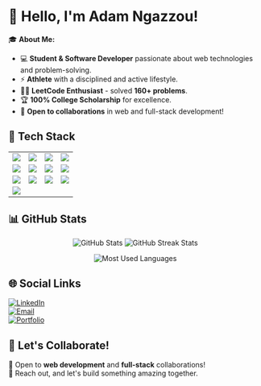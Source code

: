 # 👋 Hello, I'm Adam Ngazzou!  

🎓 **About Me:**  
- 💻 **Student & Software Developer** passionate about web technologies and problem-solving.  
- ⚡ **Athlete** with a disciplined and active lifestyle.  
- 🧑‍💻 **LeetCode Enthusiast** - solved **160+ problems**.  
- 🏆 **100% College Scholarship** for excellence.  
- 🚀 **Open to collaborations** in web and full-stack development!  

## 🔧 Tech Stack  

<center><table>
  <tr>
    <td align="center"><img src="https://img.shields.io/badge/React-20232A?style=for-the-badge&logo=react&logoColor=61DAFB"></td>
    <td align="center"><img src="https://img.shields.io/badge/Next.js-000000?style=for-the-badge&logo=nextdotjs&logoColor=white"></td>
    <td align="center"><img src="https://img.shields.io/badge/Node.js-43853D?style=for-the-badge&logo=node.js&logoColor=white"></td>
    <td align="center"><img src="https://img.shields.io/badge/Express.js-000000?style=for-the-badge&logo=express&logoColor=white"></td>
  </tr>
  <tr>
    <td align="center"><img src="https://img.shields.io/badge/MongoDB-4EA94B?style=for-the-badge&logo=mongodb&logoColor=white"></td>
    <td align="center"><img src="https://img.shields.io/badge/PostgreSQL-316192?style=for-the-badge&logo=postgresql&logoColor=white"></td>
    <td align="center"><img src="https://img.shields.io/badge/Redis-DC382D?style=for-the-badge&logo=redis&logoColor=white"></td>
    <td align="center"><img src="https://img.shields.io/badge/Firebase-FFCA28?style=for-the-badge&logo=firebase&logoColor=black"></td>
  </tr>
  <tr>
    <td align="center"><img src="https://img.shields.io/badge/Tailwind_CSS-38B2AC?style=for-the-badge&logo=tailwind-css&logoColor=white"></td>
    <td align="center"><img src="https://img.shields.io/badge/Charts.js-FF6384?style=for-the-badge&logo=chart.js&logoColor=white"></td>
    <td align="center"><img src="https://img.shields.io/badge/Sanity-FF2D20?style=for-the-badge&logo=sanity&logoColor=white"></td>
    <td align="center"><img src="https://img.shields.io/badge/Git-F05032?style=for-the-badge&logo=git&logoColor=white"></td>
  </tr>
  <tr>
    <td align="center"><img src="https://img.shields.io/badge/Docker-2496ED?style=for-the-badge&logo=docker&logoColor=white"></td>
  </tr>
</table>
</center>

## 📊 GitHub Stats  

<p align="center">
  <img src="https://github-readme-stats.vercel.app/api?username=AdamNgazzou&show_icons=true&theme=radical" alt="GitHub Stats" />
  <img src="https://github-readme-streak-stats.herokuapp.com/?user=AdamNgazzou&theme=radical" alt="GitHub Streak Stats" />
</p>

<p align="center">
  <img src="https://github-readme-stats.vercel.app/api/top-langs?username=AdamNgazzou&show_icons=true&locale=en&layout=compact&theme=radical" alt="Most Used Languages" />
</p>

## 🌐 Social Links  
[![LinkedIn](https://img.shields.io/badge/LinkedIn-0A66C2?style=for-the-badge&logo=linkedin&logoColor=white)](https://www.linkedin.com/in/adam-ngazzou/)  
[![Email](https://img.shields.io/badge/Email-D14836?style=for-the-badge&logo=gmail&logoColor=white)](mailto:adem.ngazzou@horizon-university.tn)  
[![Portfolio](https://img.shields.io/badge/Portfolio-000000?style=for-the-badge&logo=vercel&logoColor=white)](https://adam-ngazzou.vercel.app/)


## 📢 Let's Collaborate!  
🚀 Open to **web development** and **full-stack** collaborations!  
💬 Reach out, and let's build something amazing together.  
